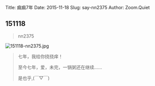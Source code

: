 Title: 痲痲7年
Date: 2015-11-18
Slug: say-nn2375
Author: Zoom.Quiet


## 151118
> nn2375

![151118-nn2375.jpg](http://zoomquiet.qiniucdn.com/niuniu-albums/nn2015/151118-nn2375.jpg?imageView2/2/w/420)

> 七年，我给你挠挠痒！
> 
> 至今七年，爱，未完，一锅粥还在继续……
> 
> 
> 是也乎,(￣▽￣)


